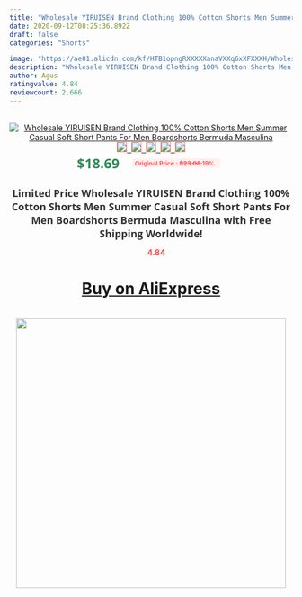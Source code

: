 ```yaml
---
title: "Wholesale YIRUISEN Brand Clothing 100% Cotton Shorts Men Summer Casual Soft Short Pants For Men Boardshorts Bermuda Masculina"
date: 2020-09-12T08:25:36.892Z
draft: false
categories: "Shorts"

image: "https://ae01.alicdn.com/kf/HTB1opngRXXXXXanaVXXq6xXFXXXH/Wholesale-100-Cotton-Shorts-Men-Summer-Casual-Short-Pants-For-Men-Boardshorts-Bermuda-Masculina-YIRUISEN-Brand.jpg"
description: "Wholesale YIRUISEN Brand Clothing 100% Cotton Shorts Men Summer Casual Soft Short Pants For Men Boardshorts Bermuda Masculina"
author: Agus
ratingvalue: 4.84
reviewcount: 2.666
---
```

<br>
<div style="text-align: center;">
<a href="https://s.click.aliexpress.com/e/_A13Dbn" target="_blank" rel="nofollow noopener noreferrer"><img alt="Wholesale YIRUISEN Brand Clothing 100% Cotton Shorts Men Summer Casual Soft Short Pants For Men Boardshorts Bermuda Masculina" class="magnifier-image" src="https://ae01.alicdn.com/kf/HTB1opngRXXXXXanaVXXq6xXFXXXH/Wholesale-100-Cotton-Shorts-Men-Summer-Casual-Short-Pants-For-Men-Boardshorts-Bermuda-Masculina-YIRUISEN-Brand.jpg_640x640.jpg">
<br>
<img style="border:1px solid salmon" src="https://ae01.alicdn.com/kf/HTB1opngRXXXXXanaVXXq6xXFXXXH/Wholesale-100-Cotton-Shorts-Men-Summer-Casual-Short-Pants-For-Men-Boardshorts-Bermuda-Masculina-YIRUISEN-Brand.jpg_120x120.jpg">&nbsp;&nbsp;<img style="border:1px solid salmon" src="https://ae01.alicdn.com/kf/HTB12_odSXXXXXaDXpXXq6xXFXXXo/Wholesale-100-Cotton-Shorts-Men-Summer-Casual-Short-Pants-For-Men-Boardshorts-Bermuda-Masculina-YIRUISEN-Brand.jpg_120x120.jpg">&nbsp;&nbsp;<img style="border:1px solid salmon" src="https://ae01.alicdn.com/kf/HTB1wD_RQFXXXXbfXFXXq6xXFXXXI/Wholesale-100-Cotton-Shorts-Men-Summer-Casual-Short-Pants-For-Men-Boardshorts-Bermuda-Masculina-YIRUISEN-Brand.jpg_120x120.jpg">&nbsp;&nbsp;<img style="border:1px solid salmon" src="https://ae01.alicdn.com/kf/HTB1HC_9QFXXXXXsXXXXq6xXFXXXv/Wholesale-100-Cotton-Shorts-Men-Summer-Casual-Short-Pants-For-Men-Boardshorts-Bermuda-Masculina-YIRUISEN-Brand.jpg_120x120.jpg">&nbsp;&nbsp;<img style="border:1px solid salmon" src="https://ae01.alicdn.com/kf/HTB1nIUtPpXXXXcKaXXXq6xXFXXXI/Wholesale-100-Cotton-Shorts-Men-Summer-Casual-Short-Pants-For-Men-Boardshorts-Bermuda-Masculina-YIRUISEN-Brand.jpg_120x120.jpg"></a></div><br0>
<div style="text-align: center;"><span style="background-color: white; border: 0px; box-sizing: border-box; color: seagreen; display: inline-block; font-family: &quot;open sans&quot; , &quot;arial&quot; , &quot;helvetica&quot; , sans-serif , &quot;heiti&quot;; font-size: 24px; font-stretch: inherit; font-weight: 700; line-height: inherit; margin: 0px 10px 0px 0px; padding: 0px; vertical-align: middle;">$18.69 </span>
<span style="background: rgb(255 , 241 , 241); border-radius: 3px; border: 0px; box-sizing: border-box; color: #ff4747; display: inline-block; font-family: inherit; font-size: 12px; font-stretch: inherit; font-style: inherit; font-variant: inherit; font-weight: 600; line-height: inherit; margin: 0px; padding: 2px 5px; transform: scale(0.9); vertical-align: middle;">Original Price : <b style="text-decoration: line-through;">$23.08 </b> 19%&nbsp;&nbsp;</span></div>
<h1 style="color: #333333; display: inline-block; font-family: &quot;open sans&quot; , &quot;arial&quot; , &quot;helvetica&quot; , sans-serif , &quot;heiti&quot;; font-size: 18px; font-stretch: inherit; font-weight: 700; text-align: center;">Limited Price Wholesale YIRUISEN Brand Clothing 100% Cotton Shorts Men Summer Casual Soft Short Pants For Men Boardshorts Bermuda Masculina with Free Shipping Worldwide!</h1>
<div style="color: #ff4747; text-align: center;">
<img src="https://4.bp.blogspot.com/-M0ZcTcb-5uY/XleCXlxnR4I/AAAAAAAAAEc/OrjgMkXV1oMQFaCRZj5HQwOCBcu3w1FegCPcBGAYYCw/s1600/star.png" style="height: 15px;">&nbsp;<b>4.84</b></div>
<div class="button_cont" align="center"><a class="buynow_a" href="https://s.click.aliexpress.com/e/_A13Dbn" target="_blank" rel="nofollow noopener noreferrer"><H1>Buy on AliExpress</H1></a></div><br>
<div class="separator" style="clear: both; text-align: center;">
<img src="https://lh3.googleusercontent.com/-pTy5HemUv9M/XlePHvY0dAI/AAAAAAAAAE4/0nX5iRUoIWY8eMW9Dpxeirr157OZliDIgCLcBGAsYHQ/s1600/badge.gif" width="480">
</div>
